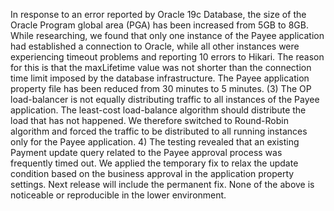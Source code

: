 In response to an error reported by Oracle 19c Database, the size of the Oracle Program global area (PGA) has been increased from 5GB to 8GB.
While researching, we found that only one instance of the Payee application had established a connection to Oracle, while all other instances were experiencing timeout problems and reporting 10 errors to Hikari. The reason for this is that the maxLifetime value was not shorter than the connection time limit imposed by the database infrastructure. The Payee application property file has been reduced from 30 minutes to 5 minutes.
(3) The OP load-balancer is not equally distributing traffic to all instances of the Payee application. The least-cost load-balance algorithm should distribute the load that has not happened. We therefore switched to Round-Robin algorithm and forced the traffic to be distributed to all running instances only for the Payee application.
4) The testing revealed that an existing Payment update query related to the Payee approval process was frequently timed out. We applied the temporary fix to relax the update condition based on the business approval in the application property settings.
Next release will include the permanent fix.
None of the above is noticeable or reproducible in the lower environment.